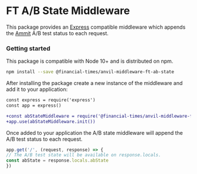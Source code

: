# FT A/B State Middleware

This package provides an [Express] compatible middleware which appends the [Ammit] A/B test status to each request.

[Express]: https://expressjs.com/
[Ammit]: https://ammit.ft.com/


### Getting started

This package is compatible with Node 10+ and is distributed on npm.

```sh
npm install --save @financial-times/anvil-middleware-ft-ab-state
```

After installing the package create a new instance of the middleware and add it to your application:

```diff
const express = require('express')
const app = express()

+const abStateMiddleware = require('@financial-times/anvil-middleware-ft-ab-test')
+app.use(abStateMiddleware.init())
```

Once added to your application the A/B state middleware will append the A/B test status to each request.

```js
app.get('/', (request, response) => {
// The A/B test state will be available on response.locals.
const abState = response.locals.abState
})
```

